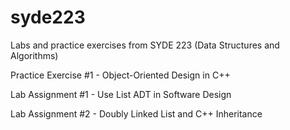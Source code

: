 # syde223
Labs and practice exercises from SYDE 223 (Data Structures and Algorithms) 

Practice Exercise #1 - Object-Oriented Design in C++

Lab Assignment #1 - Use List ADT in Software Design

Lab Assignment #2 - Doubly Linked List and C++ Inheritance
